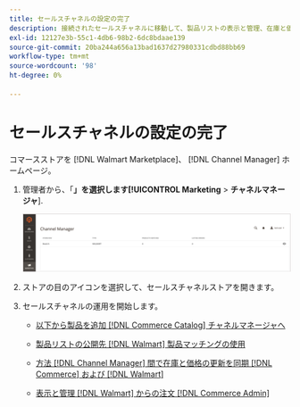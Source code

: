 ```yaml
---
title: セールスチャネルの設定の完了
description: 接続されたセールスチャネルに移動して、製品リストの表示と管理、在庫と価格の更新、注文の追跡を行います
exl-id: 12127e3b-55c1-4db6-98b2-6dc8bdaae139
source-git-commit: 20ba244a656a13bad1637d27980331cdbd88bb69
workflow-type: tm+mt
source-wordcount: '98'
ht-degree: 0%

---
```


# セールスチャネルの設定の完了

コマースストアを [!DNL Walmart Marketplace]、 [!DNL Channel Manager] ホームページ。

1. 管理者から、「**」を選択します&#x200B;[!UICONTROL Marketing** > **チャネルマネージャ**].

   ![チャネルマネージャーストアを管理](assets/channel-manager-setup-first-store.png)

1. ストアの目のアイコンを選択して、セールスチャネルストアを開きます。

1. セールスチャネルの運用を開始します。

   - [以下から製品を追加 [!DNL Commerce Catalog] チャネルマネージャへ](add-products-to-channel-store.md)

   - [製品リストの公開先 [!DNL Walmart] 製品マッチングの使用](publish-listings-to-marketplace.md)

   - [方法 [!DNL Channel Manager] 間で在庫と価格の更新を同期 [!DNL Commerce] および [!DNL Walmart]](inventory-and-price-updates.md)

   - [表示と管理 [!DNL Walmart] からの注文 [!DNL Commerce Admin]](manage-orders.md)
